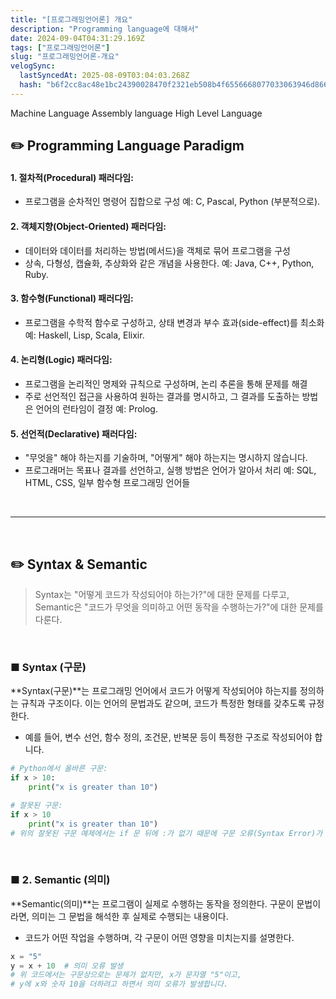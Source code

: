 ```yaml
---
title: "[프로그래밍언어론] 개요"
description: "Programming language에 대해서"
date: 2024-09-04T04:31:29.169Z
tags: ["프로그래밍언어론"]
slug: "프로그래밍언어론-개요"
velogSync:
  lastSyncedAt: 2025-08-09T03:04:03.268Z
  hash: "b6f2cc8ac48e1bc24390028470f2321eb508b4f6556668077033063946d866b6"
---
```


Machine Language
Assembly language
High Level Language

## ✏️ Programming Language Paradigm

#### 1. 절차적(Procedural) 패러다임:

- 프로그램을 순차적인 명령어 집합으로 구성
예: C, Pascal, Python (부분적으로).

#### 2. 객체지향(Object-Oriented) 패러다임:

- 데이터와 데이터를 처리하는 방법(메서드)을 객체로 묶어 프로그램을 구성
- 상속, 다형성, 캡슐화, 추상화와 같은 개념을 사용한다.
예: Java, C++, Python, Ruby.

#### 3. 함수형(Functional) 패러다임:

- 프로그램을 수학적 함수로 구성하고, 상태 변경과 부수 효과(side-effect)를 최소화
예: Haskell, Lisp, Scala, Elixir.

#### 4. 논리형(Logic) 패러다임:

- 프로그램을 논리적인 명제와 규칙으로 구성하며, 논리 추론을 통해 문제를 해결
- 주로 선언적인 접근을 사용하여 원하는 결과를 명시하고, 그 결과를 도출하는 방법은 언어의 런타임이 결정
예: Prolog.

#### 5. 선언적(Declarative) 패러다임:

- "무엇을" 해야 하는지를 기술하며, "어떻게" 해야 하는지는 명시하지 않습니다.
- 프로그래머는 목표나 결과를 선언하고, 실행 방법은 언어가 알아서 처리
예: SQL, HTML, CSS, 일부 함수형 프로그래밍 언어들

<br>

---

<br>

## ✏️ Syntax & Semantic 
>Syntax는 "어떻게 코드가 작성되어야 하는가?"에 대한 문제를 다루고, Semantic은 "코드가 무엇을 의미하고 어떤 동작을 수행하는가?"에 대한 문제를 다룬다.

<br>

### ■ Syntax (구문)
**Syntax(구문)**는 프로그래밍 언어에서 코드가 어떻게 작성되어야 하는지를 정의하는 규칙과 구조이다. 
이는 언어의 문법과도 같으며, 코드가 특정한 형태를 갖추도록 규정한다.

- 예를 들어, 변수 선언, 함수 정의, 조건문, 반복문 등이 특정한 구조로 작성되어야 합니다.

```python
# Python에서 올바른 구문:
if x > 10:
    print("x is greater than 10")

# 잘못된 구문:
if x > 10
    print("x is greater than 10")
# 위의 잘못된 구문 예제에서는 if 문 뒤에 :가 없기 때문에 구문 오류(Syntax Error)가 발생합니다. 이 오류는 Python이 요구하는 구문 규칙을 따르지 않았기 때문에 발생합니다.
```

<br>

### ■ 2. Semantic (의미)

**Semantic(의미)**는 프로그램이 실제로 수행하는 동작을 정의한다. 구문이 문법이라면, 의미는 그 문법을 해석한 후 실제로 수행되는 내용이다.

- 코드가 어떤 작업을 수행하며, 각 구문이 어떤 영향을 미치는지를 설명한다.

```python
x = "5"
y = x + 10  # 의미 오류 발생
# 위 코드에서는 구문상으로는 문제가 없지만, x가 문자열 "5"이고,
# y에 x와 숫자 10을 더하려고 하면서 의미 오류가 발생합니다.
```


